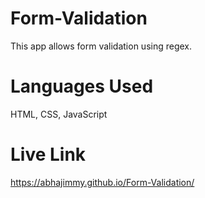 # Form-Validation
This app allows form validation using regex.
# Languages Used
HTML, CSS, JavaScript
# Live Link
https://abhajimmy.github.io/Form-Validation/
